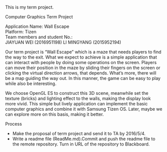 This is my term project.

Computer Graphics Term Project

Application Name: Wall Escape	
Platform: Tizen  
Team members and student No.:    
	JIAYUAN WEI	(2016951198)
	LI MINGYANG	(2015952194)

Our term project is “Wall Escape” which is a maze that needs players to find the way to the exit. What we expect to achieve is a simple application that can interact with people by doing some operations on the screen. Players can move their position in the maze by sliding their fingers on the screen or clicking the virtual direction arrows, that depends. What’s more, there will be a map guiding the way out. In this manner, the game can be easy to play while also be interesting.

We choose OpenGL ES to construct this 3D scene, meanwhile set the texture (bricks) and lighting effect to the walls, making the display look more vivid. This simple but lively application can implement the basic computer graphics and combine it with Samsung Tizen OS. Later, maybe we can explore more on this basis, making it better.
 
 
Process
 - Make the proposal of term project and send it to TA by 2016/5/4.
 - Write a readme file (ReadMe.md).Commit and push the readme file to the remote repository. Turn in URL of the repository to Blackboard.
